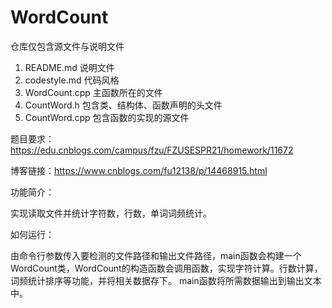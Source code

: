 # WordCount

仓库仅包含源文件与说明文件

1. README.md 说明文件
2. codestyle.md 代码风格
3. WordCount.cpp 主函数所在的文件
4. CountWord.h 包含类、结构体、函数声明的头文件
5. CountWord.cpp 包含函数的实现的源文件

题目要求：https://edu.cnblogs.com/campus/fzu/FZUSESPR21/homework/11672

博客链接：https://www.cnblogs.com/fu12138/p/14468915.html

功能简介：

实现读取文件并统计字符数，行数，单词词频统计。

如何运行：

由命令行参数传入要检测的文件路径和输出文件路径，main函数会构建一个WordCount类，WordCount的构造函数会调用函数，实现字符计算。行数计算，词频统计排序等功能，并将相关数据存下。
main函数将所需数据输出到输出文本中。